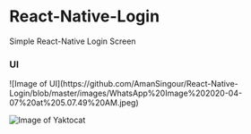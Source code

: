 # React-Native-Login
Simple React-Native Login Screen

<h3>UI</h3> 
![Image of UI](https://github.com/AmanSingour/React-Native-Login/blob/master/images/WhatsApp%20Image%202020-04-07%20at%205.07.49%20AM.jpeg)

![Image of Yaktocat](https://octodex.github.com/images/yaktocat.png)
